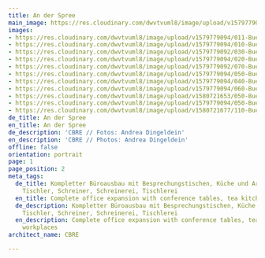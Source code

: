 ```yaml
---
title: An der Spree
main_image: https://res.cloudinary.com/dwvtvuml8/image/upload/v1579779094/010-Bueroausbau-Kueche-Tische-Stuhle-schwarz-lackiert_upcpcz.jpg
images:
- https://res.cloudinary.com/dwvtvuml8/image/upload/v1579779094/011-Bueroausbau-Sprecherbox-schwarz-lackiert_mcd1jb.jpg
- https://res.cloudinary.com/dwvtvuml8/image/upload/v1579779094/010-Bueroausbau-Kueche-Tische-Stuhle-schwarz-lackiert_upcpcz.jpg
- https://res.cloudinary.com/dwvtvuml8/image/upload/v1579779092/030-Bueroausbau-Sprecherbox-gelb-lackiert_vhiznw.jpg
- https://res.cloudinary.com/dwvtvuml8/image/upload/v1579779094/020-Bueroausbau-Teekueche-Bar-schwarz-lackiert_vyz47m.jpg
- https://res.cloudinary.com/dwvtvuml8/image/upload/v1579779092/070-Bueroausbau-Schiebetueren-wandhoch_lnjheb.jpg
- https://res.cloudinary.com/dwvtvuml8/image/upload/v1579779094/050-Bueroausbau-Regale-Office_vus1lm.jpg
- https://res.cloudinary.com/dwvtvuml8/image/upload/v1579779094/040-Bueroausbau-Besprechungsraum-blau-lackiert_iznr8l.jpg
- https://res.cloudinary.com/dwvtvuml8/image/upload/v1579779094/060-Bueroausbau-Eingangsbereich-Treppe-Tische-Verkleidung_fkg0z7.jpg
- https://res.cloudinary.com/dwvtvuml8/image/upload/v1580721653/050-Bueroausbau-Sprecherbox-Wegweiser_wvxgar.jpg
- https://res.cloudinary.com/dwvtvuml8/image/upload/v1579779094/050-Bueroausbau-Telefonzelle-Studio_q0znqq.jpg
- https://res.cloudinary.com/dwvtvuml8/image/upload/v1580721677/110-Bueroausbau-Ruheraum-Couch-Stuehle-Regal_axxprh.jpg
de_title: An der Spree
en_title: An der Spree
de_description: 'CBRE // Fotos: Andrea Dingeldein'
en_description: 'CBRE // Photos: Andrea Dingeldein'
offline: false
orientation: portrait
page: 1
page_position: 2
meta_tags:
  de_title: Kompletter Büroausbau mit Besprechungstischen, Küche und Arbeitsplätzen,
    Tischler, Schreiner, Schreinerei, Tischlerei
  en_title: Complete office expansion with conference tables, tea kitchen and workplaces
  de_description: Kompletter Büroausbau mit Besprechungstischen, Küche und Arbeitsplätzen,
    Tischler, Schreiner, Schreinerei, Tischlerei
  en_description: Complete office expansion with conference tables, tea kitchen and
    workplaces
architect_name: CBRE

---
```

